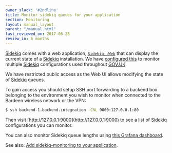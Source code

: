 ```yaml
---
owner_slack: '#2ndline'
title: Monitor sidekiq queues for your application
section: Monitoring
layout: manual_layout
parent: "/manual.html"
last_reviewed_on: 2017-06-28
review_in: 6 months
---
```


[Sidekiq] comes with a web application, [`Sidekiq::Web`](https://github.com/mperham/sidekiq/wiki/Monitoring) that can display the current state of a [Sidekiq] installation. We have [configured this](https://github.com/alphagov/sidekiq-monitoring) to monitor multiple [Sidekiq] configurations used throughout [GOV.UK].

We have restricted public access as the Web UI allows modifying the state of [Sidekiq] queues.

To gain access you should setup SSH port forwarding to a backend box belonging to the environment you wish to monitor when connected to the Bardeen wireless network or the VPN:

```bash
$ ssh backend-1.backend.integration -CNL 9000:127.0.0.1:80
```

Then visit [http://127.0.0.1:9000](http://127.0.0.1:9000) to see a list of [Sidekiq] configurations you can monitor.

You can also monitor Sidekiq queue lengths using [this Grafana dashboard](https://grafana.publishing.service.gov.uk/dashboard/file/sidekiq.json).

See also: [Add sidekiq-monitoring to your application](setting-up-new-sidekiq-monitoring-app.html).

[gov.uk]: https://www.gov.uk/
[sidekiq]: http://sidekiq.org/
